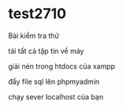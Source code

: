 # test2710
Bài kiểm tra thử

tải tất cả tập tin về máy

giải nén trong htdocs của xampp

đẩy file sql lên phpmyadmin

chạy sever localhost của bạn

